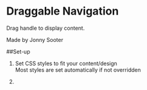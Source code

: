 Draggable Navigation
====================

Drag handle to display content.

Made by Jonny Sooter

##Set-up

1. Set CSS styles to fit your content/design   
	Most styles are set automatically if not overridden

2.